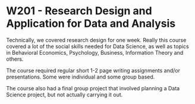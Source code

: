 # W201 - Research Design and Application for Data and Analysis

Technically, we covered research design for one week. Really this course covered a lot of the social skills needed for Data Science, as well as topics in Behavioral Economics, Psychology, Business, Information Theory and others. 

The course required regular short 1-2 page writing assignments and/or presentations. Some were individual and some group based. 

The course also had a final group project that involved planning a Data Science project, but not actually carrying it out. 
